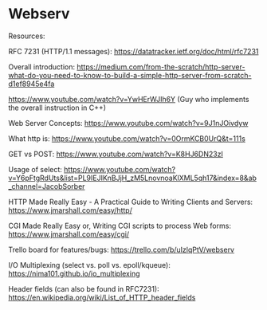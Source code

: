 # Webserv
Resources:

RFC 7231 (HTTP/1.1 messages): https://datatracker.ietf.org/doc/html/rfc7231

Overall introduction: https://medium.com/from-the-scratch/http-server-what-do-you-need-to-know-to-build-a-simple-http-server-from-scratch-d1ef8945e4fa  

https://www.youtube.com/watch?v=YwHErWJIh6Y (Guy who implements the overall instruction in C++)

Web Server Concepts: https://www.youtube.com/watch?v=9J1nJOivdyw

What http is: https://www.youtube.com/watch?v=0OrmKCB0UrQ&t=111s

GET vs POST: https://www.youtube.com/watch?v=K8HJ6DN23zI

Usage of select: https://www.youtube.com/watch?v=Y6pFtgRdUts&list=PL9IEJIKnBJjH_zM5LnovnoaKlXML5qh17&index=8&ab_channel=JacobSorber

HTTP Made Really Easy - A Practical Guide to Writing Clients and Servers: https://www.jmarshall.com/easy/http/

CGI Made Really Easy or, Writing CGI scripts to process Web forms: https://www.jmarshall.com/easy/cgi/

Trello board for features/bugs: https://trello.com/b/uIzlqPtV/webserv

I/O Multiplexing (select vs. poll vs. epoll/kqueue): https://nima101.github.io/io_multiplexing

Header fields (can also be found in RFC7231): https://en.wikipedia.org/wiki/List_of_HTTP_header_fields
